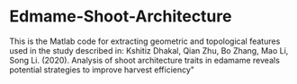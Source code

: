 # Edmame-Shoot-Architecture
This is the Matlab code for extracting geometric and topological features used in the study described in:
Kshitiz Dhakal, Qian Zhu, Bo Zhang, Mao Li, Song Li. (2020). Analysis of shoot architecture traits in edamame reveals potential strategies to improve harvest efficiency" 

